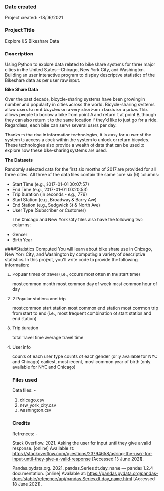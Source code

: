 ### Date created
<p>Project created: -18/06/2021</p>

### Project Title
Explore US Bikeshare Data

### Description
Using Python to explore data related to bike share systems for three major cities in the United States—Chicago, New York City, and Washington.
Building an user interactive program to display descriptive statistics of the Bikeshare data as per user raw input.

<p><b>Bike Share Data</b></p>
Over the past decade, bicycle-sharing systems have been growing in number and popularity in cities across the world. Bicycle-sharing systems allow users to rent bicycles on a very short-term basis for a price. This allows people to borrow a bike from point A and return it at point B, though they can also return it to the same location if they'd like to just go for a ride. Regardless, each bike can serve several users per day.

Thanks to the rise in information technologies, it is easy for a user of the system to access a dock within the system to unlock or return bicycles. These technologies also provide a wealth of data that can be used to explore how these bike-sharing systems are used.

<p><b>The Datasets</b></p>
Randomly selected data for the first six months of 2017 are provided for all three cities. All three of the data files contain the same core six (6) columns:
<ul>
<li>Start Time (e.g., 2017-01-01 00:07:57)</li>
<li>End Time (e.g., 2017-01-01 00:20:53)</li>
<li>Trip Duration (in seconds - e.g., 776)</li>
<li>Start Station (e.g., Broadway & Barry Ave)</li>
<li>End Station (e.g., Sedgwick St & North Ave)</li>
<li>User Type (Subscriber or Customer)</li>

The Chicago and New York City files also have the following two columns:

<li>Gender</li>
<li>Birth Year</li>
</ul

####Statistics Computed
You will learn about bike share use in Chicago, New York City, and Washington by computing a variety of descriptive statistics. In this project, you'll write code to provide the following information:
<ol>
<li> Popular times of travel (i.e., occurs most often in the start time)</li>

most common month
most common day of week
most common hour of day

<li>2 Popular stations and trip</li>

most common start station
most common end station
most common trip from start to end (i.e., most frequent combination of start station and end station)

<li> Trip duration</li>

total travel time
average travel time

<li> User info</li>

counts of each user type
counts of each gender (only available for NYC and Chicago)
earliest, most recent, most common year of birth (only available for NYC and Chicago)

### Files used
Data files: -
<ol>
<li>chicago.csv</li>
<li>new_york_city.csv</li>
<li>washington.csv</li>
</ol>

### Credits
Refrences: -

Stack Overflow. 2021. Asking the user for input until they give a valid response. [online] Available at: <https://stackoverflow.com/questions/23294658/asking-the-user-for-input-until-they-give-a-valid-response> [Accessed 18 June 2021].

Pandas.pydata.org. 2021. pandas.Series.dt.day_name — pandas 1.2.4 documentation. [online] Available at: <https://pandas.pydata.org/pandas-docs/stable/reference/api/pandas.Series.dt.day_name.html> [Accessed 18 June 2021].
